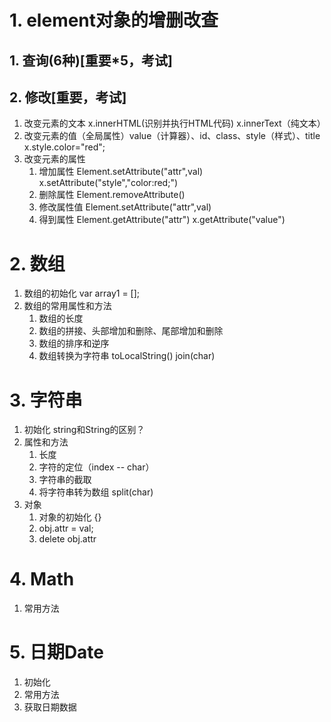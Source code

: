 # 1. element对象的增删改查
## 1. 查询(6种)[重要*5，考试]
## 2. 修改[重要，考试]
1. 改变元素的文本 x.innerHTML(识别并执行HTML代码) x.innerText（纯文本）
2. 改变元素的值（全局属性）value（计算器）、id、class、style（样式）、title  x.style.color="red";
3. 改变元素的属性 
	1. 增加属性 Element.setAttribute("attr",val)   x.setAttribute("style","color:red;") 
	2. 删除属性 Element.removeAttribute()
	3. 修改属性值 Element.setAttribute("attr",val)
	4. 得到属性 Element.getAttribute("attr") x.getAttribute("value")

# 2. 数组
1. 数组的初始化  var array1 = [];
2. 数组的常用属性和方法 
	1. 数组的长度
	2. 数组的拼接、头部增加和删除、尾部增加和删除
	3. 数组的排序和逆序
	4. 数组转换为字符串 toLocalString() join(char)

# 3. 字符串
1. 初始化
	string和String的区别？
2. 属性和方法
	1. 长度
	2. 字符的定位（index -- char）
	3. 字符串的截取
	4. 将字符串转为数组 split(char)
3. 对象
	1. 对象的初始化 {}
	2. obj.attr = val;
	3. delete obj.attr

# 4. Math
1. 常用方法

# 5. 日期Date
1. 初始化
2. 常用方法
3. 获取日期数据